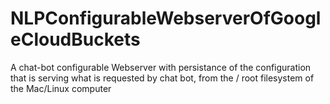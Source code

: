 # NLPConfigurableWebserverOfGoogleCloudBuckets
A chat-bot configurable Webserver with persistance of the configuration that is serving what is requested by chat bot, from the / root filesystem of the Mac/Linux computer
